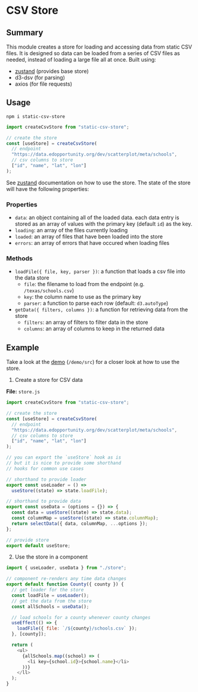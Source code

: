 # CSV Store

## Summary

This module creates a store for loading and accessing data from static CSV files. It is designed so data can be loaded from a series of CSV files as needed, instead of loading a large file all at once. Built using:

- [zustand](https://github.com/react-spring/zustand) (provides base store)
- d3-dsv (for parsing)
- axios (for file requests)

## Usage

```
npm i static-csv-store
```

```js
import createCsvStore from "static-csv-store";

// create the store
const [useStore] = createCsvStore(
  // endpoint
  "https://data.edopportunity.org/dev/scatterplot/meta/schools",
  // csv columns to store
  ["id", "name", "lat", "lon"]
);
```

See [zustand](https://github.com/react-spring/zustand) documentation on how to use the store. The state of the store will have the following properties:

### Properties

- `data`: an object containing all of the loaded data. each data entry is stored as an array of values with the primary key (default `id`) as the key.
- `loading`: an array of the files currently loading
- `loaded`: an array of files that have been loaded into the store
- `errors`: an array of errors that have occured when loading files

### Methods

- `loadFile({ file, key, parser })`: a function that loads a csv file into the data store
  - `file`: the filename to load from the endpoint (e.g. `/texas/schools.csv`)
  - `key`: the column name to use as the primary key
  - `parser`: a function to parse each row (default: `d3.autoType`)
- `getData({ filters, columns })`: a function for retrieving data from the store
  - `filters`: an array of filters to filter data in the store
  - `columns`: an array of columns to keep in the returned data

## Example

Take a look at the [demo](https://static-csv-store-demo.surge.sh/) (`/demo/src`) for a closer look at how to use the store.

1. Create a store for CSV data

**File:** `store.js`

```js
import createCsvStore from "static-csv-store";

// create the store
const [useStore] = createCsvStore(
  // endpoint
  "https://data.edopportunity.org/dev/scatterplot/meta/schools",
  // csv columns to store
  ["id", "name", "lat", "lon"]
);

// you can export the `useStore` hook as is
// but it is nice to provide some shorthand
// hooks for common use cases

// shorthand to provide loader
export const useLoader = () =>
  useStore((state) => state.loadFile);

// shorthand to provide data
export const useData = (options = {}) => {
  const data = useStore((state) => state.data);
  const columnMap = useStore((state) => state.columnMap);
  return selectData({ data, columnMap, ...options });
};

// provide store
export default useStore;
```

2. Use the store in a component

```js
import { useLoader, useData } from "./store";

// component re-renders any time data changes
export default function County({ county }) {
  // get loader for the store
  const loadFile = useLoader();
  // get the data from the store
  const allSchools = useData();

  // load schools for a county whenever county changes
  useEffect(() => {
    loadFile({ file: `/${county}/schools.csv` });
  }, [county]);

  return (
    <ul>
      {allSchools.map((school) => (
        <li key={school.id}>{school.name}</li>
      ))}
    </ll>
  );
}
```
